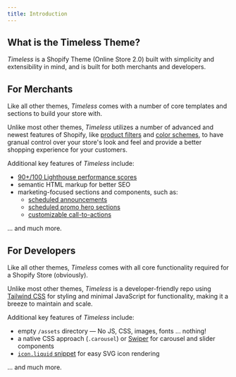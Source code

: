 ```yaml
---
title: Introduction
---
```

## What is the Timeless Theme?

*Timeless* is a Shopify Theme (Online Store 2.0) built with simplicity and extensibility in mind, and is built for both merchants and developers.

## For Merchants

Like all other themes, *Timeless* comes with a number of core templates and sections to build your store with.

Unlike most other themes, *Timeless* utilizes a number of advanced and newest features of Shopify, like [product filters]() and [color schemes](), to have granual control over your store's look and feel and provide a better shopping experience for your customers.

Additional key features of *Timeless* include:
- [90+/100 Lighthouse performance scores]()
- semantic HTML markup for better SEO
- marketing-focused sections and components, such as:
	- [scheduled announcements]()
	- [scheduled promo hero sections]()
	- [customizable call-to-actions]()

... and much more.

## For Developers

Like all other themes, *Timeless* comes with all core functionality required for a Shopify Store (obviously).

Unlike most other themes, *Timeless* is a developer-friendly repo using [Tailwind CSS]() for styling and minimal JavaScript for functionality, making it a breeze to maintain and scale.

Additional key features of *Timeless* include:
- empty `/assets` directory — No JS, CSS, images, fonts ... nothing!
- a native CSS approach (`.carousel`) or [Swiper](https://swiperjs.com) for carousel and slider components
- [`icon.liquid` snippet]() for easy SVG icon rendering

... and much more.
